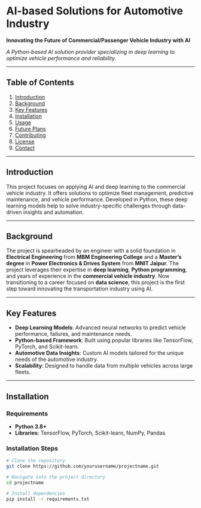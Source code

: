 # AI-based Solutions for Automotive Industry

**Innovating the Future of Commercial/Passenger Vehicle Industry with AI**  

*A Python-based AI solution provider specializing in deep learning to optimize vehicle performance and reliability.*

---

## Table of Contents

1. [Introduction](#introduction)
2. [Background](#background)
3. [Key Features](#key-features)
4. [Installation](#installation)
5. [Usage](#usage)
6. [Future Plans](#future-plans)
7. [Contributing](#contributing)
8. [License](#license)
9. [Contact](#contact)

---

## Introduction

This project focuses on applying AI and deep learning to the commercial vehicle industry. It offers solutions to optimize fleet management, predictive maintenance, and vehicle performance. Developed in Python, these deep learning models help to solve industry-specific challenges through data-driven insights and automation.

---

## Background

The project is spearheaded by an engineer with a solid foundation in **Electrical Engineering** from **MBM Engineering College** and a **Master’s degree** in **Power Electronics & Drives System** from **MNIT Jaipur**. The project leverages their expertise in **deep learning**, **Python programming**, and years of experience in the **commercial vehicle industry**. Now transitioning to a career focused on **data science**, this project is the first step toward innovating the transportation industry using AI.

---

## Key Features

- **Deep Learning Models**: Advanced neural networks to predict vehicle performance, failures, and maintenance needs.
- **Python-based Framework**: Built using popular libraries like TensorFlow, PyTorch, and Scikit-learn.
- **Automotive Data Insights**: Custom AI models tailored for the unique needs of the automotive industry.
- **Scalability**: Designed to handle data from multiple vehicles across large fleets.

---

## Installation

### Requirements
- **Python 3.8+**
- **Libraries**: TensorFlow, PyTorch, Scikit-learn, NumPy, Pandas

### Installation Steps
```bash
# Clone the repository
git clone https://github.com/yourusername/projectname.git

# Navigate into the project directory
cd projectname

# Install dependencies
pip install -r requirements.txt

